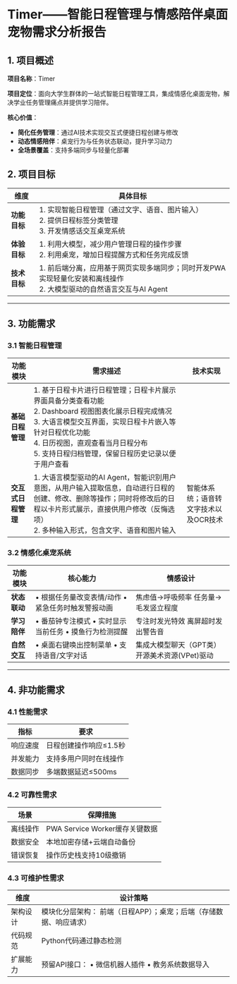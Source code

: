 # **Timer——智能日程管理与情感陪伴桌面宠物需求分析报告**

## 1. 项目概述

**项目名称**：Timer

**​项目定位​**​：面向大学生群体的一站式智能日程管理工具，集成情感化桌面宠物，解决学业任务管理痛点并提供学习陪伴。

**​核心价值​**​：

- **简化任务管理**：通过AI技术实现交互式便捷日程创建与修改
- **动态情感陪伴**：桌宠行为与任务状态联动，提升学习动力
- **全场景覆盖**：支持多端同步与轻量化部署

## 2. 项目目标

| 维度         | 具体目标                                                     |
| ------------ | ------------------------------------------------------------ |
| **功能目标** | 1. 实现智能日程管理（通过文字、语音、图片输入）<br />2. 提供日程标签分类管理<br />3. 开发情感话交互桌宠系统 |
| **体验目标** | 1. 利用大模型，减少用户管理日程的操作步骤<br />2. 利用桌宠，增加日程提醒方式和任务完成反馈 |
| **技术目标** | 1. 前后端分离，应用基于网页实现多端同步；同时开发PWA实现轻量化安装和离线操作<br />2. 大模型驱动的自然语言交互与AI Agent |

------

## 3. 功能需求

### 3.1 智能日程管理

| 功能模块           | 需求描述                                                     | 技术实现                              |
| ------------------ | ------------------------------------------------------------ | ------------------------------------- |
| **基础日程管理**   | 1. 基于日程卡片进行日程管理；日程卡片展示界面具备分类查看功能<br />2. Dashboard 视图图表化展示日程完成情况<br />3. 大语言模型交互界面，实现日程卡片嵌入等针对日程优化功能<br />4. 日历视图，直观查看当月日程分布<br />5. 支持日程归档管理，保留日程历史记录以便于用户查看 |                                       |
| **交互式日程管理** | 1. 大语言模型驱动的AI Agent，智能识别用户意图，从用户输入提取信息，自动进行日程的创建、修改、删除等操作；同时将修改后的日程以卡片形式展示，直接供用户修改（反悔选项）<br />2. 多种输入形式，包含文字、语音和图片输入 | 智能体系统；语音转文字技术以及OCR技术 |

### 3.2 情感化桌宠系统

| 功能模块     | 核心能力                                                 | 情感设计                                        |
| ------------ | -------------------------------------------------------- | ----------------------------------------------- |
| **状态联动** | • 根据任务量改变表情/动作  • 紧急任务时触发警报动画      | 焦虑值→呼吸频率  任务量→毛发竖立程度            |
| **学习陪伴** | • 番茄钟专注模式  • 实时显示当前任务  • 摸鱼行为检测提醒 | 专注时发光特效  离屏超时发出警告音              |
| **自然交互** | • 桌面右键唤出控制菜单  • 支持语音/文字对话              | 集成大模型聊天（GPT类）  开源美术资源(VPet)驱动 |

------

## 4. 非功能需求

### 4.1 性能需求

| 指标     | 要求                   |
| -------- | ---------------------- |
| 响应速度 | 日程创建操作响应≤1.5秒 |
| 并发能力 | 支持多用户同时在线操作 |
| 数据同步 | 多端数据延迟≤500ms     |

### 4.2 可靠性需求

| 场景     | 保障措施                       |
| -------- | ------------------------------ |
| 离线操作 | PWA Service Worker缓存关键数据 |
| 数据安全 | 本地加密存储+云端自动备份      |
| 错误恢复 | 操作历史栈支持10级撤销         |

### 4.3 可维护性需求

| 维度     | 设计策略                                                     |
| -------- | ------------------------------------------------------------ |
| 架构设计 | 模块化分层架构：  前端（日程APP）；桌宠；后端（存储数据、响应请求） |
| 代码规范 | Python代码通过静态检测                                       |
| 扩展能力 | 预留API接口：  • 微信机器人插件  • 教务系统数据导入          |
